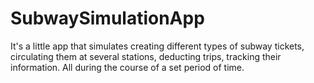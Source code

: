 # SubwaySimulationApp
It's a little app that simulates creating different types of subway tickets, circulating them at several stations, deducting trips, tracking their information. All during the course of a set period of time. 
